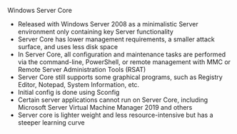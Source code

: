 Windows Server Core
- Released with Windows Server 2008 as a minimalistic Server environment only containing key Server functionality
- Server Core has lower management requirements, a smaller attack surface, and uses less disk space
- In Server Core, all configuration and maintenance tasks are performed via the command-line, PowerShell, or remote management with MMC or Remote Server Administration Tools (RSAT)
- Server Core still supports some graphical programs, such as Registry Editor, Notepad, System Information, etc.
- Initial config is done using Sconfig 
- Certain server applications cannot run on Server Core, including Microsoft Server Virtual Machine Manager 2019 and others
- Server core is lighter weight and less resource-intensive but has a steeper learning curve 
